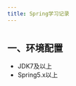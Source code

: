 ```yaml
---
title: Spring学习记录
---
```


<h1 align="center" id="index"></h1>

## 一、环境配置

- JDK7及以上
- Spring5.x以上

